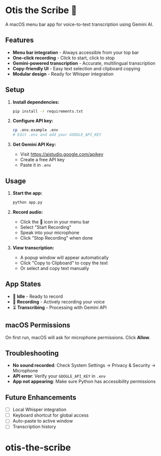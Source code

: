 # Otis the Scribe 🎤

A macOS menu bar app for voice-to-text transcription using Gemini AI.

## Features

- **Menu bar integration** - Always accessible from your top bar
- **One-click recording** - Click to start, click to stop
- **Gemini-powered transcription** - Accurate, multilingual transcription
- **Copy-friendly UI** - Easy text selection and clipboard copying
- **Modular design** - Ready for Whisper integration

## Setup

1. **Install dependencies:**
   ```bash
   pip install -r requirements.txt
   ```

2. **Configure API key:**
   ```bash
   cp .env.example .env
   # Edit .env and add your GOOGLE_API_KEY
   ```

3. **Get Gemini API Key:**
   - Visit https://aistudio.google.com/apikey
   - Create a free API key
   - Paste it in `.env`

## Usage

1. **Start the app:**
   ```bash
   python app.py
   ```

2. **Record audio:**
   - Click the 🎤 icon in your menu bar
   - Select "Start Recording"
   - Speak into your microphone
   - Click "Stop Recording" when done

3. **View transcription:**
   - A popup window will appear automatically
   - Click "Copy to Clipboard" to copy the text
   - Or select and copy text manually

## App States

- 🎤 **Idle** - Ready to record
- 🔴 **Recording** - Actively recording your voice
- ⏳ **Transcribing** - Processing with Gemini API

## macOS Permissions

On first run, macOS will ask for microphone permissions. Click **Allow**.

## Troubleshooting

- **No sound recorded**: Check System Settings → Privacy & Security → Microphone
- **API error**: Verify your `GOOGLE_API_KEY` in `.env`
- **App not appearing**: Make sure Python has accessibility permissions

## Future Enhancements

- [ ] Local Whisper integration
- [ ] Keyboard shortcut for global access
- [ ] Auto-paste to active window
- [ ] Transcription history
# otis-the-scribe
